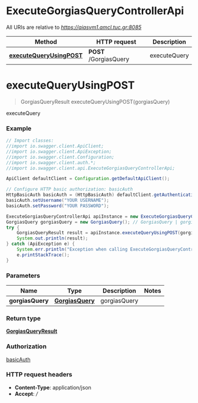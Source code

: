# ExecuteGorgiasQueryControllerApi

All URIs are relative to *https://aiasvm1.amcl.tuc.gr:8085*

Method | HTTP request | Description
------------- | ------------- | -------------
[**executeQueryUsingPOST**](ExecuteGorgiasQueryControllerApi.md#executeQueryUsingPOST) | **POST** /GorgiasQuery | executeQuery


<a name="executeQueryUsingPOST"></a>
# **executeQueryUsingPOST**
> GorgiasQueryResult executeQueryUsingPOST(gorgiasQuery)

executeQuery

### Example
```java
// Import classes:
//import io.swagger.client.ApiClient;
//import io.swagger.client.ApiException;
//import io.swagger.client.Configuration;
//import io.swagger.client.auth.*;
//import io.swagger.client.api.ExecuteGorgiasQueryControllerApi;

ApiClient defaultClient = Configuration.getDefaultApiClient();

// Configure HTTP basic authorization: basicAuth
HttpBasicAuth basicAuth = (HttpBasicAuth) defaultClient.getAuthentication("basicAuth");
basicAuth.setUsername("YOUR USERNAME");
basicAuth.setPassword("YOUR PASSWORD");

ExecuteGorgiasQueryControllerApi apiInstance = new ExecuteGorgiasQueryControllerApi();
GorgiasQuery gorgiasQuery = new GorgiasQuery(); // GorgiasQuery | gorgiasQuery
try {
    GorgiasQueryResult result = apiInstance.executeQueryUsingPOST(gorgiasQuery);
    System.out.println(result);
} catch (ApiException e) {
    System.err.println("Exception when calling ExecuteGorgiasQueryControllerApi#executeQueryUsingPOST");
    e.printStackTrace();
}
```

### Parameters

Name | Type | Description  | Notes
------------- | ------------- | ------------- | -------------
 **gorgiasQuery** | [**GorgiasQuery**](GorgiasQuery.md)| gorgiasQuery |

### Return type

[**GorgiasQueryResult**](GorgiasQueryResult.md)

### Authorization

[basicAuth](../README.md#basicAuth)

### HTTP request headers

 - **Content-Type**: application/json
 - **Accept**: */*

